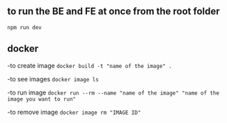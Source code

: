 ## to run the BE and FE at once from the root folder

`npm run dev`

## docker

-to create image
`docker build -t "name of the image" .`

-to see images
`docker image ls`

-to run image
`docker run --rm --name "name of the image" "name of the image you want to run"`

-to remove image
`docker image rm "IMAGE ID"`
